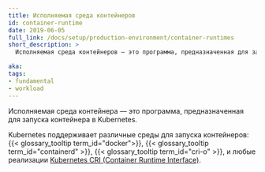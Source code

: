```yaml
---
title: Иcполняемая среда контейнеров
id: container-runtime
date: 2019-06-05
full_link: /docs/setup/production-environment/container-runtimes
short_description: >
  Иcполняемая среда контейнеров — это программа, предназначенная для запуска контейнеров.

aka:
tags:
- fundamental
- workload
---
```

 Иcполняемая среда контейнера — это программа, предназначенная для запуска контейнера в Kubernetes.

<!--more-->

Kubernetes поддерживает различные среды для запуска контейнеров: {{< glossary_tooltip term_id="docker">}},
{{< glossary_tooltip term_id="containerd" >}}, {{< glossary_tooltip term_id="cri-o" >}},
и любые реализации [Kubernetes CRI (Container Runtime
Interface)](https://github.com/kubernetes/community/blob/master/contributors/devel/sig-node/container-runtime-interface.md).
